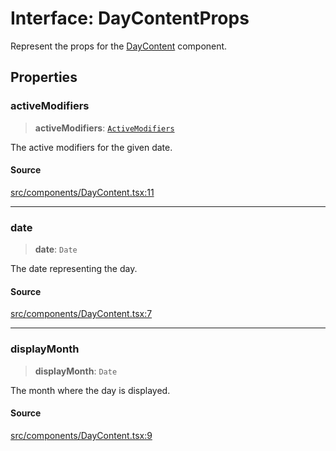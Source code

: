 # Interface: DayContentProps

Represent the props for the [DayContent](../functions/DayContent.md) component.

## Properties

### activeModifiers

> **activeModifiers**: [`ActiveModifiers`](../type-aliases/ActiveModifiers.md)

The active modifiers for the given date.

#### Source

[src/components/DayContent.tsx:11](https://github.com/gpbl/react-day-picker/blob/a604fd23887c832117da414a9c63b1b84efb97d9/src/components/DayContent.tsx#L11)

***

### date

> **date**: `Date`

The date representing the day.

#### Source

[src/components/DayContent.tsx:7](https://github.com/gpbl/react-day-picker/blob/a604fd23887c832117da414a9c63b1b84efb97d9/src/components/DayContent.tsx#L7)

***

### displayMonth

> **displayMonth**: `Date`

The month where the day is displayed.

#### Source

[src/components/DayContent.tsx:9](https://github.com/gpbl/react-day-picker/blob/a604fd23887c832117da414a9c63b1b84efb97d9/src/components/DayContent.tsx#L9)
